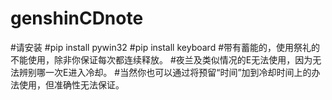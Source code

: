 # genshinCDnote
#请安装
#pip install pywin32
#pip install keyboard
#带有蓄能的，使用祭礼的不能使用，除非你保证每次都连续释放。
#夜兰及类似情况的E无法使用，因为无法辨别哪一次E进入冷却。
#当然你也可以通过将预留“时间”加到冷却时间上的办法使用，但准确性无法保证。
